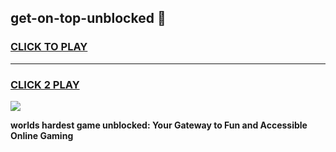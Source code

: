 
## get-on-top-unblocked 👋
<h3>
<a href="https://premium.freeplayer.one?title=get-on-top-unblocked&ref=14F">CLICK TO PLAY</a></h3>
<hr>

<h3>
<a href="https://premium.freeplayer.one?title=get-on-top-unblocked&ref=14F">CLICK 2 PLAY</a>
  
</h3>

<a href="https://premium.freeplayer.one?title=get-on-top-unblocked&ref=12F/"><img src="https://clearcache.store/games.png"></a>


**worlds hardest game unblocked: Your Gateway to Fun and Accessible Online Gaming**
